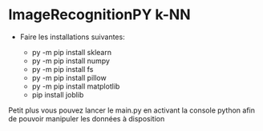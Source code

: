 # ImageRecognitionPY k-NN

* Faire les installations suivantes:

    - py -m pip install sklearn
    - py -m pip install numpy
    - py -m pip install fs
    - py -m pip install pillow
    - py -m pip install matplotlib
    - pip install joblib
    

Petit plus vous pouvez lancer le main.py en activant la console python afin de pouvoir manipuler les données à disposition

